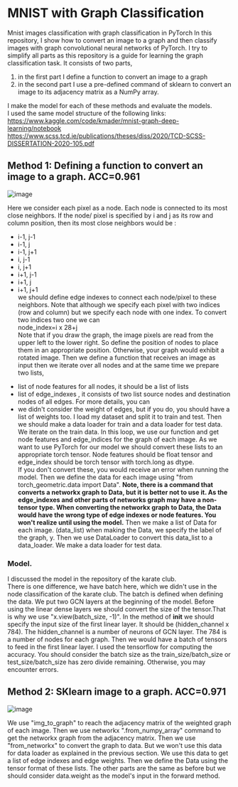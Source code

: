 # MNIST with Graph Classification
Mnist images classification with graph classification in PyTorch
In this repository, I show how to convert an image to a graph and then classify images with graph convolutional neural networks of PyTorch. 
I try to simplify all parts as this repository is a guide for learning the graph classification task. 
It consists of two parts, 
  1. in the first part I define a function to convert an image to a graph
  2. in the second part I use a pre-defined command of sklearn to convert an image to its adjacency matrix as a NumPy array.   

I make the model for each of these methods and evaluate the models.   
I used the same model structure of the following links:   
https://www.kaggle.com/code/kmader/mnist-graph-deep-learning/notebook   
https://www.scss.tcd.ie/publications/theses/diss/2020/TCD-SCSS-DISSERTATION-2020-105.pdf
## Method 1: Defining a function to convert an image to a graph. ACC=0.961
![image](https://user-images.githubusercontent.com/67642255/187019740-02f683bb-0808-47c8-85df-02a492620c92.png)

Here we consider each pixel as a node. Each node is connected to its most close neighbors. If the node/ pixel is specified by i and j as its row and column position, then its most close neighbors would be :
  * i-1, j-1
  * i-1, j
  * i-1, j+1
  * i, j-1
  * i, j+1
  * i+1, j-1
  * i+1, j
  * i+1, j+1   
we should define edge indexes to connect each node/pixel to these neighbors. 
Note that although we specify each pixel with two indices (row and column) but we specify each node with one index. To convert two indices two one we can    
node_index=i x 28+j   
Note that if you draw the graph, the image pixels are read from the upper left to the lower right. So define the position of nodes to place them in an appropriate position. Otherwise, your graph would exhibit a rotated image. 
Then we define a function that receives an image as input then we iterate over all nodes and at the same time we prepare two lists, 
  - list of node features for all nodes, it should be a list of lists
  - list of edge_indexes , it consists of two list source nodes and destination nodes of all edges. For more details, you can 
  - we didn't consider the weight of edges, but if you do, you should have a list of weights too. 
I load my dataset and split it to train and test. 
Then we should make a data loader for train and a data loader for test data. 
We iterate on the train data. In this loop, we use our function and get node features and edge_indices for the graph of each image. 
As we want to use PyTorch for our model we should convert these lists to an appropriate torch tensor. 
Node features should be float tensor and edge_index should be torch tensor with torch.long as dtype.  
If you don't convert these, you would receive an error when running the model. 
Then we define the data for each image using "from torch_geometric.data import Data". 
**Note, there is a command that converts a networkx graph to Data, but it is better not to use it. As the edge_indexes and other parts of networks graph may have a non-tensor type. When converting the networkx graph to Data, the Data would have the wrong type of edge indexes or node features. You won't realize until using the model.**
Then we make a list of Data for each image. (data_list) when making the Data, we specify the label of the graph, y.
Then we use DataLoader to convert this data_list to a data_loader. We make a data loader for test data. 
### Model.
I discussed the model in the repository of the karate club.  
There is one difference, we have batch here, which we didn't use in the node classification of the karate club. 
The batch is defined when defining the data. We put two GCN layers at the beginning of the model. Before using the linear dense layers we should convert the size of the tensor.That is why we use "x.view(batch_size, -1)".
In the method of __init__ we should specify the input size of the first linear layer. It should be (hidden_channel x 784). 
The hidden_channel is a number of neurons of GCN layer. The 784 is a number of nodes for each graph. Then we would have a batch of tensors to feed in the first linear layer. 
I used the tensorflow for computing the accuracy. You should consider the batch size as the train_size/batch_size or test_size/batch_size has zero divide remaining. Otherwise, you may encounter errors. 
## Method 2: SKlearn image to a graph. ACC=0.971
![image](https://user-images.githubusercontent.com/67642255/187019770-afcfe554-5fa4-475f-848a-48df57e085ec.png)

We use "img_to_graph" to reach the adjacency matrix of the weighted graph of each image. Then we use  networkx ".from_numpy_array" command to get the networkx graph from the adjacency matrix. 
Then we use "from_networkx" to convert the graph to data. But we won't use this data for data loader as explained in the previous section. We use this data to get a list of edge indexes and edge weights. Then we define the Data using the tensor format of these lists. 
The other parts are the same as before but we should consider data.weight as the model's input in the forward method. 


